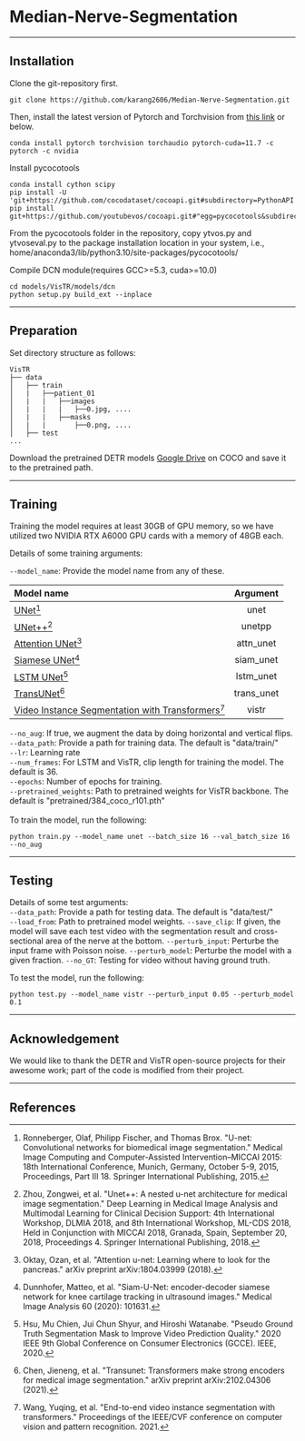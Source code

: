 # Median-Nerve-Segmentation
---
## Installation

Clone the git-repository first.
```
git clone https://github.com/karang2606/Median-Nerve-Segmentation.git
```

Then, install the latest version of Pytorch and Torchvision from [this link](https://pytorch.org/get-started/locally/) or below.
```
conda install pytorch torchvision torchaudio pytorch-cuda=11.7 -c pytorch -c nvidia
```
Install pycocotools
```
conda install cython scipy
pip install -U 'git+https://github.com/cocodataset/cocoapi.git#subdirectory=PythonAPI'
pip install git+https://github.com/youtubevos/cocoapi.git#"egg=pycocotools&subdirectory=PythonAPI"
```
From the pycocotools folder in the repository, copy ytvos.py and ytvoseval.py to the package installation 
location in your system, i.e., home/anaconda3/lib/python3.10/site-packages/pycocotools/

Compile DCN module(requires GCC>=5.3, cuda>=10.0)
```
cd models/VisTR/models/dcn
python setup.py build_ext --inplace
```

---
## Preparation
Set directory structure as follows:
```
VisTR
├── data
│   ├── train
│   |   ├──patient_01
│   |   |   ├──images
│   |   |   |   ├──0.jpg, ....
│   |   |   ├──masks
│   |   |       ├──0.png, ....
│   ├── test
...
```

Download the pretrained DETR models [Google Drive](https://drive.google.com/drive/folders/1DlN8uWHT2WaKruarGW2_XChhpZeI9MFG)
on COCO and save it to the pretrained path.

---
## Training
Training the model requires at least 30GB of GPU memory, so we have utilized two NVIDIA RTX A6000 GPU cards with a memory of 48GB each.

Details of some training arguments: <br/>

`--model_name`: Provide the model name from any of these.

| Model name        | Argument |
| :------------- |:-------------:|
| [UNet](https://arxiv.org/abs/1505.04597)[^1]      | unet |
| [UNet++](https://arxiv.org/abs/1807.10165)[^2]    | unetpp |
| [Attention UNet](https://arxiv.org/abs/1804.03999)[^3] | attn_unet |
| [Siamese UNet](https://www.sciencedirect.com/science/article/pii/S1361841519301677)[^4] | siam_unet |
| [LSTM UNet](https://ieeexplore.ieee.org/abstract/document/8981027)[^5] | lstm_unet | <!-- https://github.com/Michael-MuChienHsu/R_Unet -->
| [TransUNet](https://arxiv.org/abs/2102.04306)[^6] | trans_unet |
| [Video Instance Segmentation with Transformers](https://arxiv.org/abs/2011.14503)[^7] | vistr |


`--no_aug`: If true, we augment the data by doing horizontal and vertical flips. <br/>
`--data_path`: Provide a path for training data. The default is "data/train/" <br/>
`--lr`: Learning rate <br/>
`--num_frames`: For LSTM and VisTR, clip length for training the model. The default is 36. <br/>
`--epochs`: Number of epochs for training. <br/>
`--pretrained_weights`: Path to pretrained weights for VisTR backbone. The default is "pretrained/384_coco_r101.pth" <br/>
<br/>
To train the model, run the following:
```
python train.py --model_name unet --batch_size 16 --val_batch_size 16 --no_aug
```

---
## Testing
Details of some test arguments: <br/>
`--data_path`: Provide a path for testing data. The default is "data/test/" <br/>
`--load_from`: Path to pretrained model weights.
`--save_clip`: If given, the model will save each test video with the segmentation result and cross-sectional area of
the nerve at the bottom.
`--perturb_input`: Perturbe the input frame with Poisson noise.
`--perturb_model`: Perturbe the model with a given fraction.
`--no_GT`: Testing for video without having ground truth.

To test the model, run the following:
```
python test.py --model_name vistr --perturb_input 0.05 --perturb_model 0.1
```

---
## Acknowledgement
We would like to thank the DETR and VisTR open-source projects for their awesome work; part of the code is modified from their project.

---
## References

[^1]: Ronneberger, Olaf, Philipp Fischer, and Thomas Brox. "U-net: Convolutional networks for biomedical image segmentation." Medical Image Computing and Computer-Assisted Intervention–MICCAI 2015: 18th International Conference, Munich, Germany, October 5-9, 2015, Proceedings, Part III 18. Springer International Publishing, 2015.

[^2]: Zhou, Zongwei, et al. "Unet++: A nested u-net architecture for medical image segmentation." Deep Learning in Medical Image Analysis and Multimodal Learning for Clinical Decision Support: 4th International Workshop, DLMIA 2018, and 8th International Workshop, ML-CDS 2018, Held in Conjunction with MICCAI 2018, Granada, Spain, September 20, 2018, Proceedings 4. Springer International Publishing, 2018.

[^3]: Oktay, Ozan, et al. "Attention u-net: Learning where to look for the pancreas." arXiv preprint arXiv:1804.03999 (2018).

[^4]: Dunnhofer, Matteo, et al. "Siam-U-Net: encoder-decoder siamese network for knee cartilage tracking in ultrasound images." Medical Image Analysis 60 (2020): 101631.

[^5]: Hsu, Mu Chien, Jui Chun Shyur, and Hiroshi Watanabe. "Pseudo Ground Truth Segmentation Mask to Improve Video Prediction Quality." 2020 IEEE 9th Global Conference on Consumer Electronics (GCCE). IEEE, 2020.

[^6]: Chen, Jieneng, et al. "Transunet: Transformers make strong encoders for medical image segmentation." arXiv preprint arXiv:2102.04306 (2021).

[^7]: Wang, Yuqing, et al. "End-to-end video instance segmentation with transformers." Proceedings of the IEEE/CVF conference on computer vision and pattern recognition. 2021.
